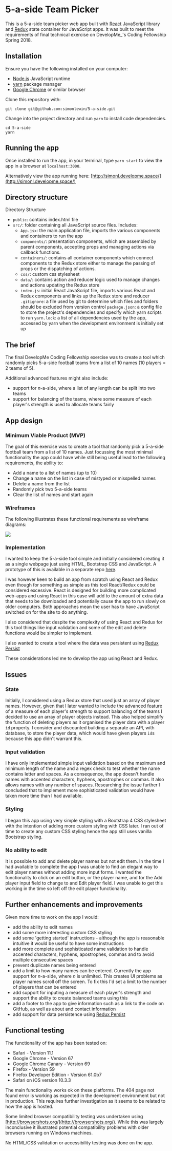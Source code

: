 # 5-a-side Team Picker

This is a 5-a-side team picker web app built with [React](https://github.com/facebook/react/) JavaScript library and [Redux](https://github.com/reduxjs/redux) state container for JavaScript apps. It was built to meet the requirements of final technical exercise on DevelopMe_'s Coding Fellowship Spring 2018.

## Installation

Ensure you have the following installed on your computer:

- [Node.js](https://nodejs.org/) JavaScript runtime
- [yarn](https://github.com/yarnpkg/yarn) package manager
- [Google Chrome](https://www.google.com/chrome/) or similar browser

Clone this repository with:

    git clone git@github.com:simonlewin/5-a-side.git

Change into the project directory and run `yarn` to install code dependencies.

    cd 5-a-side
    yarn

## Running the app

Once installed to run the app, in your terminal, type `yarn start` to view the app in a browser at `localhost:3000`.

Alternatively view the app running here: [http://simonl.developme.space/](http://simonl.developme.space/)

## Directory structure

Directory Structure

- `public`: contains index.html file
- `src/`: folder containing all JavaScript source files. Includes:
  - `App.jsx`: the main application file, imports the various components and containers to run the app
  - `components/`: presentation components, which are assembled by parent components, accepting props and managing actions via callback functions.
  - `containers/`: contains all container components which connect components to the Redux store either to manage the passing of props or the dispatching of actions.
  - `css/`: custom css stylesheet 
  - `data/`: contains action and reducer logic used to manage changes and actions updating the Redux store
  - `index.js`: initial React JavaScript file, imports various React and Redux components and links up the Redux store and reducer
`.gitignore`: a file used by git to determine which files and folders should be excluded from version control
`package.json`: a config file to store the project's dependencies and specify which yarn scripts to run
`yarn.lock`: a list of all dependencies used by the app, accessed by yarn when the development environment is initially set up

## The brief

The final DevelopMe Coding Fellowship exercise was to create a tool which randomly picks 5-a-side football teams from a list of 10 names (10 players = 2 teams of 5). 

Additional advanced features might also include:

- support for _n_-a-side, where a list of any length can be split into two teams
- support for balancing of the teams, where some measure of each player's strength is used to allocate teams fairly

## App design

### Minimum Viable Product (MVP) 

The goal of this exercise was to create a tool that randomly pick a 5-a-side football team from a list of 10 names. Just focussing the most minimal functionality the app could have while still being useful lead to the following requirements, the ability to: 

- Add a name to a list of names (up to 10) 
- Change a name on the list in case of mistyped or misspelled names
- Delete a name from the list
- Randomly pick two 5-a-side teams
- Clear the list of names and start again

### Wireframes

The following illustrates these functional requirements as wireframe diagrams:

<img src='./design/New Mockup 1.png'>

### Implementation

I wanted to keep the 5-a-side tool simple and initially considered creating it as a single webpage just using HTML, Bootstrap CSS and JavaScript. A prototype of this is available in a separate repo [here](https://github.com/simonlewin/5-a-side).  

I was however keen to build an app from scratch using React and Redux even though for something as simple as this tool React/Redux could be considered excessive. React is designed for building more complicated web-apps and using React in this case will add to the amount of extra data that needs to be downloaded and potentially cause the app to run slowly on older computers. Both approaches mean the user has to have JavaScript switched on for the site to do anything.

I also considered that despite the complexity of using React and Redux for this tool things like input validation and some of the edit and delete functions would be simpler to implement.

I also wanted to create a tool where the data was persistent using [Redux Persist](https://github.com/rt2zz/redux-persist)

These considerations led me to develop the app using React and Redux.

## Issues

### State 

Initially, I considered using a Redux store that used just an array of player names. However, given that I later wanted to include the advanced feature of a measure of each player's strength to support balancing of the teams I decided to use an array of player objects instead. This also helped simplify the function of deleting players as it organised the player data with a player `id` property. I consider and discounted building a separate an API, with database, to store the player data, which would have given players `id`s because this app didn't warrant this.

### Input validation 

I have only implemented simple input validation based on the maximum and minimum length of the name and a regex check to test whether the name contains letter and spaces. As a consequence, the app doesn't handle names with accented characters, hyphens, apostrophes or commas. It also allows names with any number of spaces. Researching the issue further I concluded that to implement more sophisticated validation would have taken more time than I had available.

### Styling

I began this app using very simple styling with a Bootstrap 4 CSS stylesheet with the intention of adding more custom styling with CSS later. I ran out of time to create any custom CSS styling hence the app still uses vanilla Bootstrap styling.

### No ability to edit 

It is possible to add and delete player names but not edit them. In the time I had available to complete the app I was unable to find an elegant way to edit player names without adding more input forms. I wanted the functionality to click on an edit button, or the player name, and for the Add player input field to change to and Edit player field. I was unable to get this working in the time so left off the edit player functionality.

## Further enhancements and improvements

Given more time to work on the app I would: 

- add the ability to edit names
- add some more interesting custom CSS styling
- add some 'getting started' instructions - although the app is reasonable intuitive it would be useful to have some instructions
- add more complete and sophisticated name validation to handle accented characters, hyphens, apostrophes, commas and to avoid multiple consecutive spaces
- prevent duplicate names being entered
- add a limit to how many names can be entered. Currently the app support for _n_-a-side, where _n_ is unlimited. This creates UI problems as player names scroll off the screen. To fix this I'd set a limit to the number of players that can be entered
- add support for inputing a measure of each player's strength and support the ability to create balanced teams using this
- add a footer to the app to give information such as a link to the code on GitHub, as well as about and contact information
- add support for data persistence using [Redux Persist](https://github.com/rt2zz/redux-persist)

## Functional testing

The functionality of the app has been tested on:

- Safari - Version 11.1
- Google Chrome - Version 67
- Google Chrome Canary - Version 69
- Firefox - Version 59
- Firefox Developer Edition - Version 61.0b7
- Safari on iOS version 10.3.3

The main functionality works ok on these platforms. The 404 page not found error is working as expected in the development environment but not in production. This requires further investigation as it seems to be related to how the app is hosted.

Some limited browser compatibility testing was undertaken using [http://browsershots.org/](http://browsershots.org/). While this was largely inconclusive it illustrated potential compatibility problems with older browsers running on Windows machines. 

No HTML/CSS validation or accessibility testing was done on the app.


